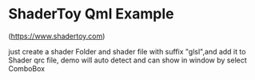 # ShaderToy Qml Example
(https://www.shadertoy.com)

just create a shader Folder and shader file with suffix "glsl",and add it to Shader qrc file, demo will auto detect and can show in window by select ComboBox
